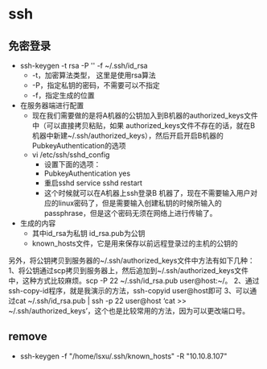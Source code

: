 # ssh

## 免密登录
- ssh-keygen -t rsa -P '' -f ~/.ssh/id_rsa
    - -t，加密算法类型， 这里是使用rsa算法
    - -P，指定私钥的密码，不需要可以不指定
    - -f，指定生成的位置 
- 在服务器端进行配置
    - 现在我们需要做的是将A机器的公钥加入到B机器的authorized_keys文件中（可以直接拷贝粘贴，如果 authorized_keys文件不存在的话，就在B机器中新建~/.ssh/authorized_keys），然后开启开启B机器的 PubkeyAuthentication的选项
    - vi /etc/ssh/sshd_config
        - 设置下面的选项：
        - PubkeyAuthentication yes
        - 重启sshd service sshd restart
        - 这个时候就可以在A机器上ssh登录B 机器了，现在不需要输入用户对应的linux密码了，但是需要输入创建私钥的时候所输入的passphrase，但是这个密码无须在网络上进行传输了。
- 生成的内容
    - 其中id_rsa为私钥 id_rsa.pub为公钥
    - known_hosts文件，它是用来保存以前远程登录过的主机的公钥的

另外，将公钥拷贝到服务器的~/.ssh/authorized_keys文件中方法有如下几种：
1、将公钥通过scp拷贝到服务器上，然后追加到~/.ssh/authorized_keys文件中，这种方式比较麻烦。scp -P 22 ~/.ssh/id_rsa.pub user@host:~/。
2、通过ssh-copy-id程序，就是我演示的方法，ssh-copyid user@host即可
3、可以通过cat ~/.ssh/id_rsa.pub | ssh -p 22 user@host ‘cat >> ~/.ssh/authorized_keys’，这个也是比较常用的方法，因为可以更改端口号。

## remove 
- ssh-keygen -f "/home/lsxu/.ssh/known_hosts" -R "10.10.8.107"
